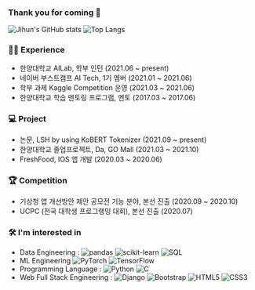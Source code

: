 ### Thank you for coming 👋

<!--
**jihunJeong/jihunjeong** is a ✨ _special_ ✨ repository because its `README.md` (this file) appears on your GitHub profile.

Here are some ideas to get you started:

- 🔭 I’m currently working on ...
- 🌱 I’m currently learning ...
- 👯 I’m looking to collaborate on ...
- 🤔 I’m looking for help with ...
- 💬 Ask me about ...
- 📫 How to reach me: ...
- 😄 Pronouns: ...
- ⚡ Fun fact: ...
-->

![Jihun's GitHub stats](https://github-readme-stats.vercel.app/api?username=jihunJeong&hide=stars&count_private=true&show_icons=true&theme=discord_old_blurple&line_height=24)
![Top Langs](https://github-readme-stats.vercel.app/api/top-langs/?username=jihunJeong&layout=compact&theme=discord_old_blurple&hide=jupyter%20notebook)

### 🏃‍♂️ Experience
- 한양대학교 AILab, 학부 인턴 (2021.06 ~ present)
- 네이버 부스트캠프 AI Tech, 1기 멤버 (2021.01 ~ 2021.06)
- 학부 과제 Kaggle Competition 운영 (2021.03 ~ 2021.06)
- 한양대학교 학습 멘토링 프로그램, 멘토 (2017.03 ~ 2017.06)

### 💻 Project
- 논문, LSH by using KoBERT Tokenizer (2021.09 ~ present)
- 한양대학교 졸업프로젝트, Da, GO Mall (2021.03 ~ 2021.10)
- FreshFood, IOS 앱 개발 (2020.03 ~ 2020.06)

### 🏆 Competition
- 기상청 앱 개선방안 제안 공모전 기능 분야, 본선 진출 (2020.09 ~ 2020.10)
- UCPC (전국 대학생 프로그랭밍 대회), 본선 진출 (2020.07)

### 🛠 I'm interested in
- Data Engineering :
![pandas](https://img.shields.io/badge/pandas-150458?style=flat-square&logo=pandas&logoColor=white)
![scikit-learn](https://img.shields.io/badge/scikit--learn-F7931E?style=flat-square&logo=scikit-learn&logoColor=white)
![SQL](https://img.shields.io/badge/SQL-4479A1?style=flat-square&logo=MySQL&logoColor=white)
- ML Engineering
![PyTorch](https://img.shields.io/badge/PyTorch-EE4C2C?style=flat-square&logo=PyTorch&logoColor=white)
![TensorFlow](https://img.shields.io/badge/TensorFlow-FF6F00?style=flat-square&logo=TensorFlow&logoColor=white)
- Programming Language : 
![Python](https://img.shields.io/badge/Python-3776AB?style=flat-square&logo=Python&logoColor=white)
![C](https://img.shields.io/badge/C-A8B9CC?style=flat-square&logo=C&logoColor=white)
- Web Full Stack Engineering :
![Django](https://img.shields.io/badge/Django-092E20?style=flat-square&logo=Django&logoColor=white)
![Bootstrap](https://img.shields.io/badge/Bootstrap-7952B3?style=flat-square&logo=Bootstrap&logoColor=white)
![HTML5](https://img.shields.io/badge/HTML5-E34F26?style=flat-square&logo=HTML5&logoColor=white)
![CSS3](https://img.shields.io/badge/CSS3-1572B6?style=flat-square&logo=CSS3&logoColor=white) 
